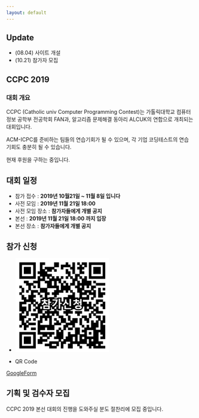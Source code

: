 ```yaml
---
layout: default
---
```




## Update

 * (08.04) 사이트 개설
 * (10.21) 참가자 모집 
 
## CCPC 2019

### 대회 개요

CCPC (Catholic univ Computer Programming Contest)는 가톨릭대학교 컴퓨터 정보 공학부 전공학회 FAN과, 알고리즘 문제해결 동아리 ALCUK의 연합으로 개최되는 대회입니다. 

ACM-ICPC를 준비하는 팀들의 연습기회가 될 수 있으며, 
각 기업 코딩테스트의 연습 기회도 충분히 될 수 있습니다.

현재 후원을 구하는 중입니다.

## 대회 일정

 * 참가 접수 :  **2019년 10월21일 ~ 11월 8일 입니다**
 * 사전 모임 : **2019년 11월 21일 18:00**
 * 사전 모임 장소 : **참가자들에게 개별 공지**
 * 본선 : **2019년 11월 21일 18:00 까지 입장**
 * 본선 장소 : **참가자들에게 개별 공지**

## 참가 신청

* ![](./assets/join.png)

* QR Code<br>


[GoogleForm](https://forms.gle/vzM6rZkgwwpyTqaY6)


## 기획 및 검수자 모집

CCPC 2019 본선 대회의 진행을 도와주실 분도 절찬리에 모집 중입니다.



<script type="text/javascript">
  function lpad(num, pad_str, len) {
    var str = num.toString();
    while (str.length < len) {
      str = pad_str + str;
    }
    return str;
  }
  window.onload = function () {
    var picture_num = Math.floor(Math.random() * 11);
    var picture_name = 'main-pic-' + lpad(picture_num, '0', 2) + '.jpg';
    var path = '{{ "/assets/" | relative_url }}' + picture_name;
    document.getElementById('main-pic').src = path;
  };
</script>
